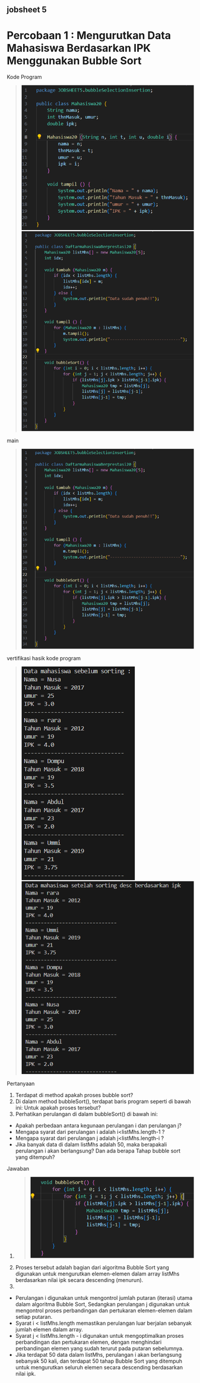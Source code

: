 ## jobsheet 5

# Percobaan 1 : Mengurutkan Data Mahasiswa Berdasarkan IPK Menggunakan Bubble Sort

Kode Program

> <img src = "image-1.png">
> <img src = "image-2.png">

main

> <img src = "image-3.png">

vertifikasi hasik kode program

> <img src = "image-4.png">
> <img src = "image-5.png">

Pertanyaan

1. Terdapat di method apakah proses bubble sort?
2. Di dalam method bubbleSort(), terdapat baris program seperti di bawah ini:
Untuk apakah proses tersebut?
3. Perhatikan perulangan di dalam bubbleSort() di bawah ini:
- Apakah perbedaan antara kegunaan perulangan i dan perulangan j?
- Mengapa syarat dari perulangan i adalah i<listMhs.length-1 ?
- Mengapa syarat dari perulangan j adalah j<listMhs.length-i ?
- Jika banyak data di dalam listMhs adalah 50, maka berapakali perulangan i akan berlangsung? Dan ada berapa Tahap bubble sort yang ditempuh?

Jawaban

1. > <img src = "image.png">
2. Proses tersebut adalah bagian dari algoritma Bubble Sort yang digunakan untuk mengurutkan elemen-elemen dalam array listMhs berdasarkan nilai ipk secara descending (menurun).
3. 
- Perulangan i digunakan untuk mengontrol jumlah putaran (iterasi) utama dalam algoritma Bubble Sort, Sedangkan perulangan j digunakan untuk mengontrol proses perbandingan dan pertukaran elemen-elemen dalam setiap putaran.
- Syarat i < listMhs.length memastikan perulangan luar berjalan sebanyak jumlah elemen dalam array.
- Syarat j < listMhs.length - i digunakan untuk mengoptimalkan proses perbandingan dan pertukaran elemen, dengan menghindari perbandingan elemen yang sudah terurut pada putaran sebelumnya. 
- Jika terdapat 50 data dalam listMhs, perulangan i akan berlangsung sebanyak 50 kali, dan terdapat 50 tahap Bubble Sort yang ditempuh untuk mengurutkan seluruh elemen secara descending berdasarkan nilai ipk.

